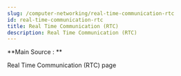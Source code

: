 ```yaml
---
slug: /computer-networking/real-time-communication-rtc
id: real-time-communication-rtc
title: Real Time Communication (RTC)
description: Real Time Communication (RTC)
---
```


**Main Source : **

Real Time Communication (RTC) page
